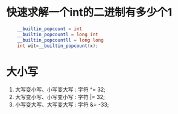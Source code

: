 # 快速求解一个int的二进制有多少个1
```C++
    __builtin_popcount = int
    __builtin_popcountl = long int
    __builtin_popcountll = long long
    int wit=__builtin_popcount(x);
```
# 大小写  
1. 大写变小写、小写变大写 : 字符 ^= 32;
2. 大写变小写、小写变小写 : 字符 |= 32;
3. 小写变大写、大写变大写 : 字符 &= -33;